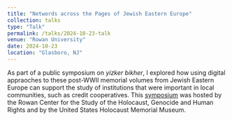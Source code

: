 ```yaml
---
title: "Networds across the Pages of Jewish Eastern Europe"
collection: talks
type: "Talk"
permalink: /talks/2024-10-23-talk
venue: "Rowan University"
date: 2024-10-23
location: "Glasboro, NJ"
---
```


As part of a public symposium on *yizker bikher*, I explored how using digital appraoches to these post-WWII memorial volumes from Jewish Eastern Europe can support the study of institutions that were important in local communities, such as credit cooperatives. This [symposium](https://chss.rowan.edu/centers/RCHGS/interdisciplinary-approaches-to-yizker-bikher.html) was hosted by the Rowan Center for the Study of the Holocaust, Genocide and Human Rights and by the United States Holocaust Memorial Museum. 